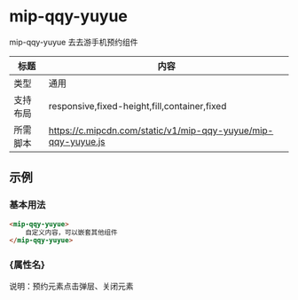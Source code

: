 # mip-qqy-yuyue

mip-qqy-yuyue 去去游手机预约组件

标题|内容
----|----
类型|通用
支持布局|responsive,fixed-height,fill,container,fixed
所需脚本|https://c.mipcdn.com/static/v1/mip-qqy-yuyue/mip-qqy-yuyue.js

## 示例

### 基本用法
```html
<mip-qqy-yuyue>
    自定义内容，可以嵌套其他组件
</mip-qqy-yuyue>
```

### {属性名}

说明：预约元素点击弹层、关闭元素

